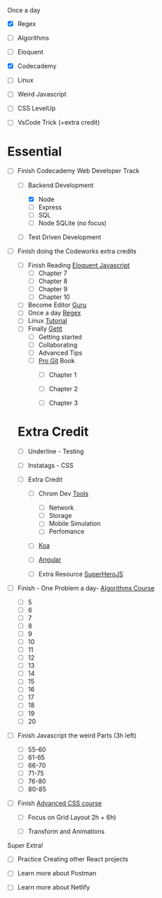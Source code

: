 Once a day

- [x] Regex
- [ ] Algorithms
- [ ] Eloquent
- [x] Codecademy
- [ ] Linux
- [ ] Weird Javascript
- [ ] CSS LevelUp
- [ ] VsCode Trick (+extra credit)



# Essential

- [ ] Finish Codecademy Web Developer Track

  - [ ] Backend Development
    - [x] Node
    - [ ] Express
    - [ ] SQL
    - [ ] Node SQLite (no focus)
  - [ ] Test Driven Development

  

- [ ] Finish doing the Codeworks extra credits
  - [ ] Finish Reading [Eloquent Javascript](https://www.youtube.com/watch?v=vU3IdMMt99E)
    - [ ] Chapter 7
    - [ ] Chapter 8
    - [ ] Chapter 9
    - [ ] Chapter 10
  - [ ] Become Editor [Guru](https://code.visualstudio.com/docs/getstarted/tips-and-tricks)
  - [ ] Once a day [Regex](https://regexone.com/)
  - [ ] Linux [Tutorial](https://ryanstutorials.net/linuxtutorial/)
  - [ ] Finally [Getit](https://www.atlassian.com/git)
    - [ ] Getting started
    - [ ] Collaborating
    - [ ] Advanced Tips
    - [ ] [Pro Git](https://git-scm.com/book/en/v2/) Book
      - [ ] Chapter 1
      - [ ] Chapter 2
      - [ ] Chapter 3

  

  # Extra Credit

  - [ ] Underline - Testing
  - [ ] Instatags - CSS

  - [ ] Extra Credit
    - [ ] Chrom Dev [Tools](https://developers.google.com/web/tools/chrome-devtools/)
      - [ ] Network
      - [ ] Storage
      - [ ] Mobile Simulation
      - [ ] Perfomance
    - [ ] [Koa](https://www.youtube.com/watch?v=z84uTk5zmak)
    - [ ] [Angular](https://www.youtube.com/watch?v=Fdf5aTYRW0E)
    - [ ] Extra Resource [SuperHeroJS](http://superherojs.com/)

  

- [ ] Finish - One Problem a day- [Algorithms Course](https://course.interviewespresso.com/)

  - [ ] 5
  - [ ] 6
  - [ ] 7
  - [ ] 8
  - [ ] 9
  - [ ] 10
  - [ ] 11
  - [ ] 12
  - [ ] 13
  - [ ] 14
  - [ ] 15
  - [ ] 16
  - [ ] 17
  - [ ] 18
  - [ ] 19
  - [ ] 20

- [ ] Finish Javascript the weird Parts (3h left)

  - [ ] 55-60
  - [ ] 61-65
  - [ ] 66-70
  - [ ] 71-75
  - [ ] 76-80
  - [ ] 80-85

- [ ] Finish [Advanced CSS course ](https://www.udemy.com/course/advanced-css-and-sass/learn/lecture/8312878#content) 

  - [ ] Focus on Grid Layout 2h + 6h)
  - [ ] Transform and Animations



Super Extra!

- [ ] Practice Creating other React projects
- [ ] Learn more about Postman
- [ ] Learn more about Netlify

